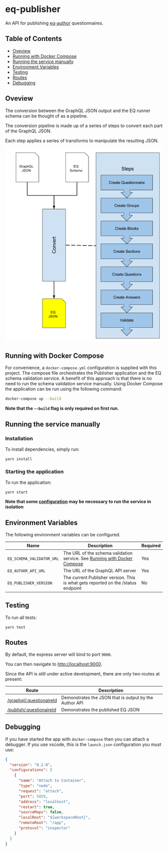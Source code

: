 # eq-publisher

An API for publishing [eq-author](http://github.com/ONSDigital/eq-author) questionnaires.

## Table of Contents

- [Oveview](#Oveview)
- [Running with Docker Compose](#running-with-docker-compose)
- [Running the service manually](#running-the-service-manually)
- [Environment Variables](#environment-variables)
- [Testing](#testing)
- [Routes](#routes)
- [Debugging](#debugging)

## Oveview

The conversion between the GraphQL JSON output and the EQ runner schema can be thought of as a pipeline.

The conversion pipeline is made up of a series of steps to convert each part of the GraphQL JSON.

Each step applies a series of transforms to manipulate the resulting JSON.

![process.jpg](docs/images/process.png)

## Running with Docker Compose

For convenience, a `docker-compose.yml` configuration is supplied with this project.
The compose file orchestrates the Publisher application and the EQ schema validation service.
A benefit of this approach is that there is no need to run the schema validation service manually.
Using Docker Compose the application can be run using the following command:

```bash
docker-compose up --build
```

**Note that the `--build` flag is only required on first run.**

## Running the service manually

### Installation

To install dependencies, simply run:

```
yarn install
```

### Starting the application

To run the application:

```
yarn start
```

**Note that some [configuration](#environment-variables) may be necessary to run the service in isolation**

## Environment Variables

The following environment variables can be configured.

| Name                      | Description                                                                                               | Required |
| ------------------------- | --------------------------------------------------------------------------------------------------------- | -------- |
| `EQ_SCHEMA_VALIDATOR_URL` | The URL of the schema validation service. See [Running with Docker Compose](#running-with-docker-compose) | Yes      |
| `EQ_AUTHOR_API_URL`       | The URL of the GraphQL API server                                                                         | Yes      |
| `EQ_PUBLISHER_VERSION`    | The current Publisher version. This is what gets reported on the /status endpoint                         | No       |

## Testing

To run all tests:

```
yarn test
```

## Routes

By default, the express server will bind to port `9000`.

You can then navigate to [http://localhost:9000](http://localhost:9000).

Since the API is still under active development, there are only two routes at present:

| Route                                                       | Description                                            |
| ----------------------------------------------------------- | ------------------------------------------------------ |
| [/graphql/:questionaireId](http://localhost:9000/graphql/1) | Demonstrates the JSON that is output by the Author API |
| [/publish/:questionaireId](http://localhost:9000/publish/1) | Demonstrates the published EQ JSON                     |

## Debugging

If you have started the app with `docker-compose` then you can attach a debugger. If you use vscode, this is the `launch.json` configuration you must use:

```json
{
  "version": "0.2.0",
  "configurations": [
    {
      "name": "Attach to Container",
      "type": "node",
      "request": "attach",
      "port": 5859,
      "address": "localhost",
      "restart": true,
      "sourceMaps": false,
      "localRoot": "${workspaceRoot}",
      "remoteRoot": "/app",
      "protocol": "inspector"
    }
  ]
}
```

